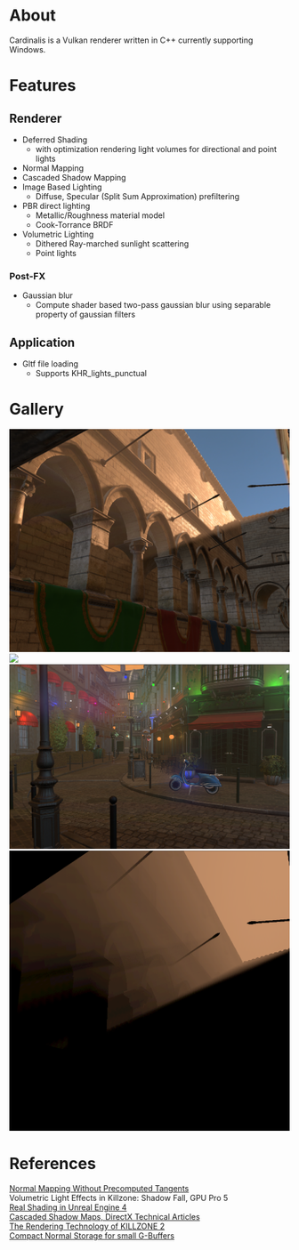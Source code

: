 # About
Cardinalis is a Vulkan renderer written in C++ currently supporting Windows. <br/>

# Features
## Renderer
* Deferred Shading <br/>
  * with optimization rendering light volumes for directional and point lights 
* Normal Mapping <br/>
* Cascaded Shadow Mapping <br/>
* Image Based Lighting <br/>
  * Diffuse, Specular (Split Sum Approximation) prefiltering 
* PBR direct lighting <br/>
  * Metallic/Roughness material model
  * Cook-Torrance BRDF
* Volumetric Lighting
  * Dithered Ray-marched sunlight scattering
  * Point lights
### Post-FX
* Gaussian blur
  * Compute shader based two-pass gaussian blur using separable property of gaussian filters
## Application
* Gltf file loading
  * Supports KHR_lights_punctual

# Gallery
![Sponza Volumetric Fog](screenshots/sponza_fog.png "Sponza Volumetric Fog") 
<img src="screenshots/bistro_fog.png" width="1024">
<img src="screenshots/bistro_volumetric_point_directional.png" width="1024">
![Fog buffer](screenshots/sponza_fog_only.png "Fog buffer")

# References
[Normal Mapping Without Precomputed Tangents](http://www.thetenthplanet.de/archives/1180) <br/>
Volumetric Light Effects in Killzone: Shadow Fall, GPU Pro 5 <br/>
[Real Shading in Unreal Engine 4](https://cdn2.unrealengine.com/Resources/files/2013SiggraphPresentationsNotes-26915738.pdf) <br/>
[Cascaded Shadow Maps, DirectX Technical Articles](https://learn.microsoft.com/en-us/windows/win32/dxtecharts/cascaded-shadow-maps) <br/>
[The Rendering Technology of KILLZONE 2](https://www.gdcvault.com/play/1330/The-Rendering-Technology-of-KILLZONE) <br/>
[Compact Normal Storage for small G-Buffers](https://aras-p.info/texts/CompactNormalStorage.htm) <br/>
